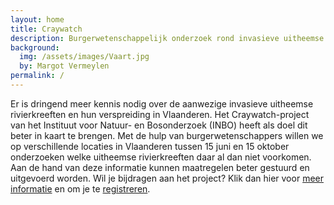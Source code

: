 ```yaml
---
layout: home
title: Craywatch
description: Burgerwetenschappelijk onderzoek rond invasieve uitheemse rivierkreeften in Vlaanderen
background:
  img: /assets/images/Vaart.jpg
  by: Margot Vermeylen
permalink: /
---
```


Er is dringend meer kennis nodig over de aanwezige invasieve uitheemse rivierkreeften en hun verspreiding in Vlaanderen. Het Craywatch-project van het Instituut voor Natuur- en Bosonderzoek (INBO) heeft als doel dit beter in kaart te brengen. Met de hulp van burgerwetenschappers willen we op verschillende locaties in Vlaanderen tussen 15 juni en 15 oktober onderzoeken welke uitheemse rivierkreeften daar al dan niet voorkomen. Aan de hand van deze informatie kunnen maatregelen beter gestuurd en uitgevoerd worden. Wil je bijdragen aan het project? Klik dan hier voor [meer informatie](pages/instructies.md/) en om je te [registreren](pages/aanmelden.md/). 